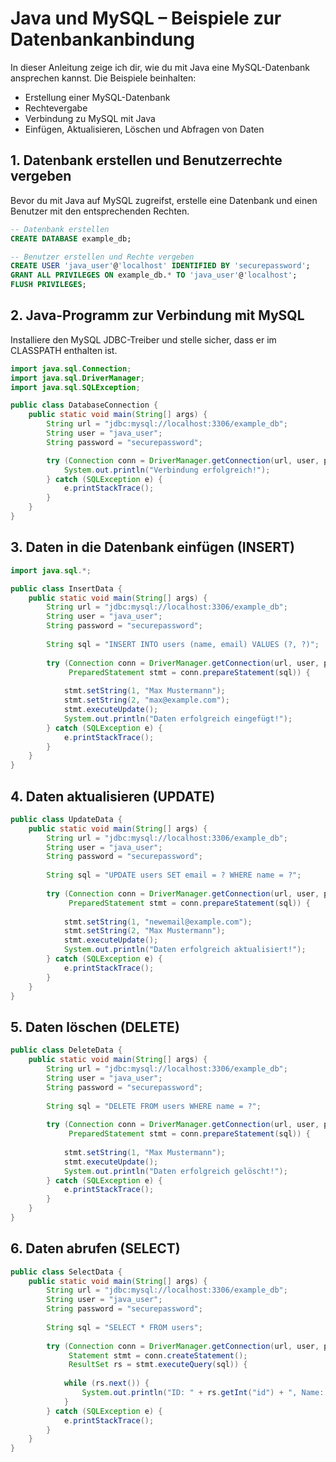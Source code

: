 # Java und MySQL – Beispiele zur Datenbankanbindung

In dieser Anleitung zeige ich dir, wie du mit Java eine MySQL-Datenbank ansprechen kannst. Die Beispiele beinhalten:

- Erstellung einer MySQL-Datenbank
- Rechtevergabe
- Verbindung zu MySQL mit Java
- Einfügen, Aktualisieren, Löschen und Abfragen von Daten

## 1. Datenbank erstellen und Benutzerrechte vergeben

Bevor du mit Java auf MySQL zugreifst, erstelle eine Datenbank und einen Benutzer mit den entsprechenden Rechten.

```sql
-- Datenbank erstellen
CREATE DATABASE example_db;

-- Benutzer erstellen und Rechte vergeben
CREATE USER 'java_user'@'localhost' IDENTIFIED BY 'securepassword';
GRANT ALL PRIVILEGES ON example_db.* TO 'java_user'@'localhost';
FLUSH PRIVILEGES;
```

## 2. Java-Programm zur Verbindung mit MySQL

Installiere den MySQL JDBC-Treiber und stelle sicher, dass er im CLASSPATH enthalten ist.

```java
import java.sql.Connection;
import java.sql.DriverManager;
import java.sql.SQLException;

public class DatabaseConnection {
    public static void main(String[] args) {
        String url = "jdbc:mysql://localhost:3306/example_db";
        String user = "java_user";
        String password = "securepassword";

        try (Connection conn = DriverManager.getConnection(url, user, password)) {
            System.out.println("Verbindung erfolgreich!");
        } catch (SQLException e) {
            e.printStackTrace();
        }
    }
}
```

## 3. Daten in die Datenbank einfügen (INSERT)

```java
import java.sql.*;

public class InsertData {
    public static void main(String[] args) {
        String url = "jdbc:mysql://localhost:3306/example_db";
        String user = "java_user";
        String password = "securepassword";
        
        String sql = "INSERT INTO users (name, email) VALUES (?, ?)";
        
        try (Connection conn = DriverManager.getConnection(url, user, password);
             PreparedStatement stmt = conn.prepareStatement(sql)) {
            
            stmt.setString(1, "Max Mustermann");
            stmt.setString(2, "max@example.com");
            stmt.executeUpdate();
            System.out.println("Daten erfolgreich eingefügt!");
        } catch (SQLException e) {
            e.printStackTrace();
        }
    }
}
```

## 4. Daten aktualisieren (UPDATE)

```java
public class UpdateData {
    public static void main(String[] args) {
        String url = "jdbc:mysql://localhost:3306/example_db";
        String user = "java_user";
        String password = "securepassword";
        
        String sql = "UPDATE users SET email = ? WHERE name = ?";
        
        try (Connection conn = DriverManager.getConnection(url, user, password);
             PreparedStatement stmt = conn.prepareStatement(sql)) {
            
            stmt.setString(1, "newemail@example.com");
            stmt.setString(2, "Max Mustermann");
            stmt.executeUpdate();
            System.out.println("Daten erfolgreich aktualisiert!");
        } catch (SQLException e) {
            e.printStackTrace();
        }
    }
}
```

## 5. Daten löschen (DELETE)

```java
public class DeleteData {
    public static void main(String[] args) {
        String url = "jdbc:mysql://localhost:3306/example_db";
        String user = "java_user";
        String password = "securepassword";
        
        String sql = "DELETE FROM users WHERE name = ?";
        
        try (Connection conn = DriverManager.getConnection(url, user, password);
             PreparedStatement stmt = conn.prepareStatement(sql)) {
            
            stmt.setString(1, "Max Mustermann");
            stmt.executeUpdate();
            System.out.println("Daten erfolgreich gelöscht!");
        } catch (SQLException e) {
            e.printStackTrace();
        }
    }
}
```

## 6. Daten abrufen (SELECT)

```java
public class SelectData {
    public static void main(String[] args) {
        String url = "jdbc:mysql://localhost:3306/example_db";
        String user = "java_user";
        String password = "securepassword";
        
        String sql = "SELECT * FROM users";
        
        try (Connection conn = DriverManager.getConnection(url, user, password);
             Statement stmt = conn.createStatement();
             ResultSet rs = stmt.executeQuery(sql)) {
            
            while (rs.next()) {
                System.out.println("ID: " + rs.getInt("id") + ", Name: " + rs.getString("name") + ", Email: " + rs.getString("email"));
            }
        } catch (SQLException e) {
            e.printStackTrace();
        }
    }
}
```

